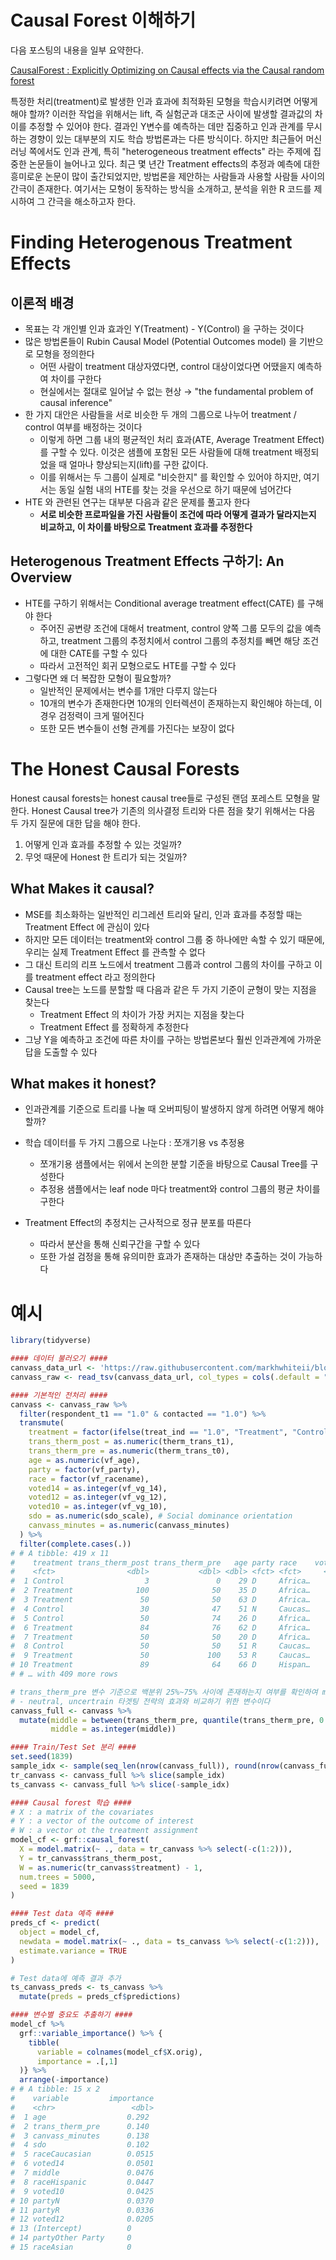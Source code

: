 # Causal Forest 이해하기

다음 포스팅의 내용을 일부 요약한다.

[CausalForest : Explicitly Optimizing on Causal effects via the Causal random forest](https://www.markhw.com/blog/causalforestintro)

특정한 처리(treatment)로 발생한 인과 효과에 최적화된 모형을 학습시키려면 어떻게 해야 할까? 
이러한 작업을 위해서는 lift, 즉 실험군과 대조군 사이에 발생할 결과값의 차이를 추정할 수 있어야 한다. 
결과인 Y변수를 예측하는 데만 집중하고 인과 관계를 무시하는 경향이 있는 대부분의 지도 학습 방법론과는 다른 방식이다. 
하지만 최근들어 머신러닝 쪽에서도 인과 관계, 특히 "heterogeneous treatment effects" 라는 주제에 집중한 논문들이 늘어나고 있다. 
최근 몇 년간 Treatment effects의 추정과 예측에 대한 흥미로운 논문이 많이 출간되었지만, 방법론을 제안하는 사람들과 사용할 사람들 사이의 간극이 존재한다. 
여기서는 모형이 동작하는 방식을 소개하고, 분석을 위한 R 코드를 제시하여 그 간극을 해소하고자 한다.

# Finding Heterogenous Treatment Effects

## 이론적 배경

- 목표는 각 개인별 인과 효과인 Y(Treatment) - Y(Control) 을 구하는 것이다
- 많은 방법론들이 Rubin Causal Model (Potential Outcomes model) 을 기반으로 모형을 정의한다
    - 어떤 사람이 treatment 대상자였다면, control 대상이었다면 어땠을지 예측하여 차이를 구한다
    - 현실에서는 절대로 일어날 수 없는 현상 → "the fundamental problem of causal inference"
- 한 가지 대안은 사람들을 서로 비슷한 두 개의 그룹으로 나누어 treatment / control 여부를 배정하는 것이다
    - 이렇게 하면 그룹 내의 평균적인 처리 효과(ATE, Average Treatment Effect)를 구할 수 있다. 이것은 샘플에 포함된 모든 사람들에 대해 treatment 배정되었을 때 얼마나 향상되는지(lift)를 구한 값이다.
    - 이를 위해서는 두 그룹이 실제로 "비슷한지" 를 확인할 수 있어야 하지만, 여기서는 동일 실험 내의 HTE를 찾는 것을 우선으로 하기 때문에 넘어간다
- HTE 와 관련된 연구는 대부분 다음과 같은 문제를 풀고자 한다
    - **서로 비슷한 프로파일을 가진 사람들이 조건에 따라 어떻게 결과가 달라지는지 비교하고, 이 차이를 바탕으로 Treatment 효과를 추정한다**

## Heterogenous Treatment Effects 구하기: An Overview

- HTE를 구하기 위해서는 Conditional average treatment effect(CATE) 를 구해야 한다
    - 주어진 공변량 조건에 대해서 treatment, control 양쪽 그룹 모두의 값을 예측하고, treatment 그룹의 추정치에서 control 그룹의 추정치를 빼면 해당 조건에 대한 CATE를 구할 수 있다
    - 따라서 고전적인 회귀 모형으로도 HTE를 구할 수 있다
- 그렇다면 왜 더 복잡한 모형이 필요할까?
    - 일반적인 문제에서는 변수를 1개만 다루지 않는다
    - 10개의 변수가 존재한다면 10개의 인터렉션이 존재하는지 확인해야 하는데, 이 경우 검정력이 크게 떨어진다
    - 또한 모든 변수들이 선형 관계를 가진다는 보장이 없다

# The Honest Causal Forests

Honest causal forests는 honest causal tree들로 구성된 랜덤 포레스트 모형을 말한다. 
Honest Causal tree가 기존의 의사결정 트리와 다른 점을 찾기 위해서는 다음 두 가지 질문에 대한 답을 해야 한다. 

1. 어떻게 인과 효과를 추정할 수 있는 것일까?
2. 무엇 때문에 Honest 한 트리가 되는 것일까?

## What Makes it causal?

- MSE를 최소화하는 일반적인 리그레션 트리와 달리, 인과 효과를 추정할 때는 Treatment Effect 에 관심이 있다
- 하지만 모든 데이터는 treatment와 control 그룹 중 하나에만 속할 수 있기 때문에, 우리는 실제 Treatment Effect 를 관측할 수 없다
- 그 대신 트리의 리프 노드에서 treatment 그룹과 control 그룹의 차이를 구하고 이를 treatment effect 라고 정의한다
- Causal tree는 노드를 분할할 때 다음과 같은 두 가지 기준이 균형이 맞는 지점을 찾는다
    - Treatment Effect 의 차이가 가장 커지는 지점을 찾는다
    - Treatment Effect 를 정확하게 추정한다
- 그냥 Y을 예측하고 조건에 따른 차이를 구하는 방법론보다 훨씬 인과관계에 가까운 답을 도출할 수 있다

## What makes it honest?

- 인과관계를 기준으로 트리를 나눌 때 오버피팅이 발생하지 않게 하려면 어떻게 해야 할까?
- 학습 데이터를 두 가지 그룹으로 나눈다 : 쪼개기용 vs 추정용
    - 쪼개기용 샘플에서는 위에서 논의한 분할 기준을 바탕으로 Causal Tree를 구성한다
    - 추정용 샘플에서는 leaf node 마다 treatment와 control 그룹의 평균 차이를 구한다


- Treatment Effect의 추정치는 근사적으로 정규 분포를 따른다
    - 따라서 분산을 통해 신뢰구간을 구할 수 있다
    - 또한 가설 검정을 통해 유의미한 효과가 존재하는 대상만 추출하는 것이 가능하다

# 예시

```r
library(tidyverse)

#### 데이터 불러오기 ####
canvass_data_url <- 'https://raw.githubusercontent.com/markhwhiteii/blog/master/hte_intro/broockman_kalla_replication_data.tab'
canvass_raw <- read_tsv(canvass_data_url, col_types = cols(.default = "c")) # 모든 컬럼을 문자열 타입으로 파싱하도록 설정

#### 기본적인 전처리 ####
canvass <- canvass_raw %>% 
  filter(respondent_t1 == "1.0" & contacted == "1.0") %>% 
  transmute(
    treatment = factor(ifelse(treat_ind == "1.0", "Treatment", "Control"), levels = c('Control', 'Treatment')),
    trans_therm_post = as.numeric(therm_trans_t1),
    trans_therm_pre = as.numeric(therm_trans_t0),
    age = as.numeric(vf_age),
    party = factor(vf_party),
    race = factor(vf_racename),
    voted14 = as.integer(vf_vg_14),
    voted12 = as.integer(vf_vg_12),
    voted10 = as.integer(vf_vg_10),
    sdo = as.numeric(sdo_scale), # Social dominance orientation
    canvass_minutes = as.numeric(canvass_minutes)
  ) %>% 
  filter(complete.cases(.))
# # A tibble: 419 x 11
#    treatment trans_therm_post trans_therm_pre   age party race    voted14 voted12 voted10       sdo canvass_minutes
#    <fct>                <dbl>           <dbl> <dbl> <fct> <fct>     <int>   <int>   <int>     <dbl>           <dbl>
#  1 Control                  3               0    29 D     Africa…       0       1       0 -6.63e-10               3
#  2 Treatment              100              50    35 D     Africa…       1       1       0  7.11e- 2              13
#  3 Treatment               50              50    63 D     Africa…       1       1       1 -5.50e- 1              12
#  4 Control                 30              47    51 N     Caucas…       1       1       0 -1.01e- 1               0
#  5 Control                 50              74    26 D     Africa…       1       1       0 -6.63e-10               1
#  6 Treatment               84              76    62 D     Africa…       1       1       1 -9.01e- 1              20
#  7 Treatment               50              50    20 D     Africa…       1       0       0 -7.60e- 1              20
#  8 Control                 50              50    51 R     Caucas…       1       1       1  4.19e- 1               1
#  9 Treatment               50             100    53 R     Caucas…       0       1       1 -6.74e- 1               5
# 10 Treatment               89              64    66 D     Hispan…       1       1       1  1.14e- 1               2
# # … with 409 more rows

# trans_therm_pre 변수 기준으로 백분위 25%~75% 사이에 존재하는지 여부를 확인하여 middle 변수에 기록한다
# - neutral, uncertrain 타겟팅 전략의 효과와 비교하기 위한 변수이다
canvass_full <- canvass %>% 
  mutate(middle = between(trans_therm_pre, quantile(trans_therm_pre, 0.25), quantile(trans_therm_pre, 0.75)),
         middle = as.integer(middle))

#### Train/Test Set 분리 ####
set.seed(1839)
sample_idx <- sample(seq_len(nrow(canvass_full)), round(nrow(canvass_full) * 0.6))
tr_canvass <- canvass_full %>% slice(sample_idx)
ts_canvass <- canvass_full %>% slice(-sample_idx)

#### Causal forest 학습 ####
# X : a matrix of the covariates
# Y : a vector of the outcome of interest
# W : a vector ot the treatment assignment
model_cf <- grf::causal_forest(
  X = model.matrix(~ ., data = tr_canvass %>% select(-c(1:2))),
  Y = tr_canvass$trans_therm_post,
  W = as.numeric(tr_canvass$treatment) - 1,
  num.trees = 5000,
  seed = 1839
)

#### Test data 예측 ####
preds_cf <- predict(
  object = model_cf, 
  newdata = model.matrix(~ ., data = ts_canvass %>% select(-c(1:2))),
  estimate.variance = TRUE
)

# Test data에 예측 결과 추가
ts_canvass_preds <- ts_canvass %>% 
  mutate(preds = preds_cf$predictions)

#### 변수별 중요도 추출하기 ####
model_cf %>% 
  grf::variable_importance() %>% {
    tibble(
      variable = colnames(model_cf$X.orig),
      importance = .[,1]
  )} %>% 
  arrange(-importance)
# # A tibble: 15 x 2
#    variable         importance
#    <chr>                 <dbl>
#  1 age                  0.292 
#  2 trans_therm_pre      0.140 
#  3 canvass_minutes      0.138 
#  4 sdo                  0.102 
#  5 raceCaucasian        0.0515
#  6 voted14              0.0501
#  7 middle               0.0476
#  8 raceHispanic         0.0447
#  9 voted10              0.0425
# 10 partyN               0.0370
# 11 partyR               0.0336
# 12 voted12              0.0205
# 13 (Intercept)          0     
# 14 partyOther Party     0     
# 15 raceAsian            0   
```
